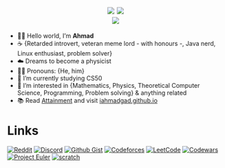 <h1 align="center">
  <img src="https://raw.githubusercontent.com/iahmadgad/iahmadgad/main/files/Ghaza/badge0.png"> 
  <a href="https://projecteuler.net/progress=iAhmadGad"><img src="https://projecteuler.net/profile/iAhmadGad.png"></a><br>
  <a href="https://www.codewars.com/users/iAhmadGad"><img src="https://www.codewars.com/users/iAhmadGad/badges/micro"></a>
</h1>

- 👋🏼 Hello world, I’m **Ahmad**
- ☕ {Retarded introvert, veteran meme lord - with honours -, Java nerd, Linux enthusiast, problem solver} 
- ☁️ Dreams to become a physicist
- 🚶‍♂️ Pronouns: {He, him}
- 🌱 I’m currently studying CS50
- 👀 I’m interested in {Mathematics, Physics, Theoretical Computer Science, Programming, Problem solving} & anything related
- 📚 Read [Attainment](https://github.com/iahmadgad/iahmadgad/blob/main/attainment.md) and visit [iahmadgad.github.io](https://iahmadgad.github.io)

# Links
[![Reddit](https://img.shields.io/badge/Reddit-black?style=flat-square&logo=Reddit)](https://www.reddit.com/user/iAhmadGad)
[![Discord](https://img.shields.io/badge/Discord-black?style=flat-square&logo=Discord)](https://discord.com/users/580785454782218270)
[![Github Gist](https://img.shields.io/badge/Github_Gist-black?style=flat-square&logo=Github)](https://gist.github.com/iAhmadGad)
[![Codeforces](https://img.shields.io/badge/Codeforces-black?style=flat-square&logo=Codeforces)](https://codeforces.com/profile/iAhmadGad)
[![LeetCode](https://img.shields.io/badge/LeetCode-black?style=flat-square&logo=LeetCode)](https://leetcode.com/iAhmadGad)
[![Codewars](https://img.shields.io/badge/Codewars-black?style=flat-square&logo=Codewars)](https://www.codewars.com/users/iAhmadGad)
[![Project Euler](https://img.shields.io/badge/Project_Euler-black?style=flat-square)](https://projecteuler.net/progress=iAhmadGad)
[![scratch](https://img.shields.io/badge/Scratch-black?style=flat-square&logo=Scratch)](https://projecteuler.net/progress=iAhmadGad)
